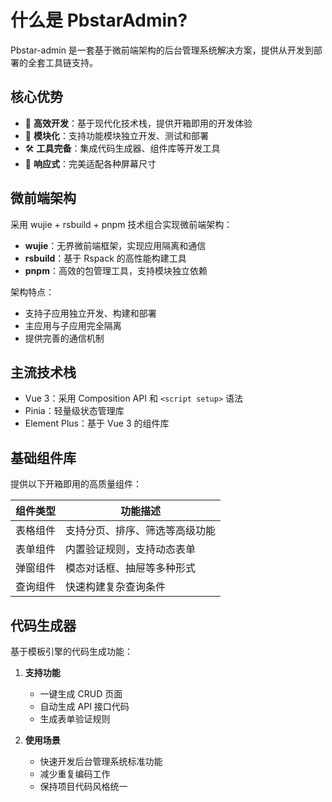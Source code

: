 # 什么是 PbstarAdmin?

Pbstar-admin 是一套基于微前端架构的后台管理系统解决方案，提供从开发到部署的全套工具链支持。

## 核心优势

- 🚀 **高效开发**：基于现代化技术栈，提供开箱即用的开发体验
- 🧩 **模块化**：支持功能模块独立开发、测试和部署
- 🛠️ **工具完备**：集成代码生成器、组件库等开发工具
- 📱 **响应式**：完美适配各种屏幕尺寸

## 微前端架构

采用 wujie + rsbuild + pnpm 技术组合实现微前端架构：

- **wujie**：无界微前端框架，实现应用隔离和通信
- **rsbuild**：基于 Rspack 的高性能构建工具
- **pnpm**：高效的包管理工具，支持模块独立依赖

架构特点：

- 支持子应用独立开发、构建和部署
- 主应用与子应用完全隔离
- 提供完善的通信机制

## 主流技术栈

- Vue 3：采用 Composition API 和 `<script setup>` 语法
- Pinia：轻量级状态管理库
- Element Plus：基于 Vue 3 的组件库

## 基础组件库

提供以下开箱即用的高质量组件：

| 组件类型 | 功能描述                       |
| -------- | ------------------------------ |
| 表格组件 | 支持分页、排序、筛选等高级功能 |
| 表单组件 | 内置验证规则，支持动态表单     |
| 弹窗组件 | 模态对话框、抽屉等多种形式     |
| 查询组件 | 快速构建复杂查询条件           |

## 代码生成器

基于模板引擎的代码生成功能：

1. **支持功能**

   - 一键生成 CRUD 页面
   - 自动生成 API 接口代码
   - 生成表单验证规则

2. **使用场景**
   - 快速开发后台管理系统标准功能
   - 减少重复编码工作
   - 保持项目代码风格统一

